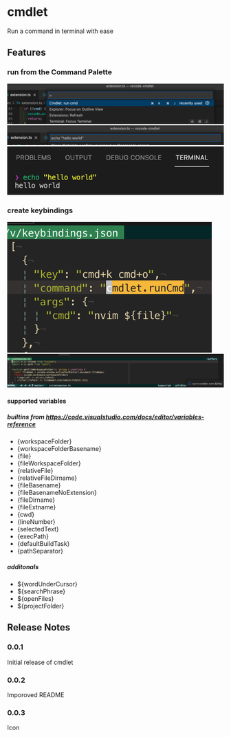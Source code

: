 # cmdlet

Run a command in terminal with ease

## Features

### run from the Command Palette

![feature command prompt-1](images/command_prompt-1.png)
![feature command prompt-2](images/command_prompt-2.png)
![feature command prompt-3](images/command_prompt-3.png)

### create keybindings

![feature keybinding-1](images/key_binding-1.png)
![feature keybinding-2](images/key_binding-2.png)

#### supported variables

##### builtins from https://code.visualstudio.com/docs/editor/variables-reference
- {workspaceFolder}
- {workspaceFolderBasename}
- {file}
- {fileWorkspaceFolder}
- {relativeFile}
- {relativeFileDirname}
- {fileBasename}
- {fileBasenameNoExtension}
- {fileDirname}
- {fileExtname}
- {cwd}
- {lineNumber}
- {selectedText}
- {execPath}
- {defaultBuildTask}
- {pathSeparator}

##### additonals
- ${wordUnderCursor}
- ${searchPhrase}
- ${openFiles}
- ${projectFolder}

## Release Notes

### 0.0.1

Initial release of cmdlet

### 0.0.2

Imporoved README

### 0.0.3

Icon
